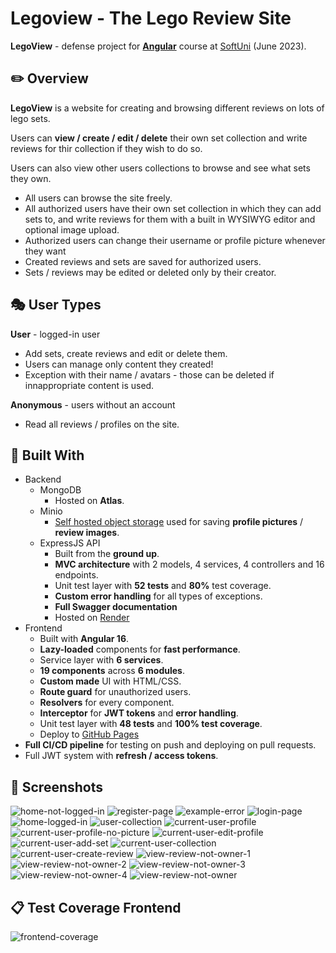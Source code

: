 # Legoview - The Lego Review Site

**LegoView** - defense project for [**Angular**](https://softuni.bg/trainings/4112/angular-june-2023) course at [SoftUni](https://softuni.bg/ 'SoftUni') (June 2023).

## :pencil2: Overview

**LegoView** is a website for creating and browsing different reviews on lots of lego sets.

Users can **view / create / edit / delete** their own set collection and write reviews for thir collection if they wish to do so.

Users can also view other users collections to browse and see what sets they own.

- All users can browse the site freely.
- All authorized users have their own set collection in which they can add sets to, and write reviews for them with a built in WYSIWYG editor and optional image upload.
- Authorized users can change their username or profile picture whenever they want
- Created reviews and sets are saved for authorized users.
- Sets / reviews may be edited or deleted only by their creator.

## :performing_arts: User Types

**User** - logged-in user

- Add sets, create reviews and edit or delete them.
- Users can manage only content they created!
- Exception with their name / avatars - those can be deleted if innappropriate content is used.

**Anonymous** - users without an account

- Read all reviews / profiles on the site.

## :hammer: Built With

- Backend
  - MongoDB
    - Hosted on **Atlas**.
  - Minio
    - [Self hosted object storage](https://minio.vasspass.net) used for saving **profile pictures** / **review images**.
  - ExpressJS API
    - Built from the **ground up**.
    - **MVC architecture** with 2 models, 4 services, 4 controllers and 16 endpoints.
    - Unit test layer with **52 tests** and **80%** test coverage.
    - **Custom error handling** for all types of exceptions.
    - **Full Swagger documentation**
    - Hosted on [Render](https://legoview.api.vasspass.net/)
- Frontend
  - Built with **Angular 16**.
  - **Lazy-loaded** components for **fast performance**.
  - Service layer with **6 services**.
  - **19 components** across **6 modules**.
  - **Custom made** UI with HTML/CSS.
  - **Route guard** for unauthorized users.
  - **Resolvers** for every component.
  - **Interceptor** for **JWT tokens** and **error handling**.
  - Unit test layer with **48 tests** and **100% test coverage**.
  - Deploy to [GitHub Pages](https://legoview.vasspass.net)
- **Full CI/CD pipeline** for testing on push and deploying on pull requests.
- Full JWT system with **refresh / access tokens**.

## :camera_flash: Screenshots
![home-not-logged-in](https://github.com/vassdeniss/Legoview-Angular/assets/72888249/9f621600-054a-4039-8157-6a42af185496)
![register-page](https://github.com/vassdeniss/Legoview-Angular/assets/72888249/f4c30596-4c78-4f3c-9cfb-a2f4f38b7b13)
![example-error](https://github.com/vassdeniss/Legoview-Angular/assets/72888249/727c9c7f-cf71-4b80-a6f1-e069ecc7b56c)
![login-page](https://github.com/vassdeniss/Legoview-Angular/assets/72888249/37cd1d9f-19ba-4573-8ce0-fc7859c4e4ca)
![home-logged-in](https://github.com/vassdeniss/Legoview-Angular/assets/72888249/787ff8fd-8d42-47f3-b5e1-da3da01a89f8)
![user-collection](https://github.com/vassdeniss/Legoview-Angular/assets/72888249/bdcfd934-15e8-45da-afb2-d01a9e1da9a0)
![current-user-profile](https://github.com/vassdeniss/Legoview-Angular/assets/72888249/6d9d4a56-16a0-47a9-b50f-3e67d41df8ec)
![current-user-profile-no-picture](https://github.com/vassdeniss/Legoview-Angular/assets/72888249/2df41768-e7dd-45be-81d3-043eb78b218f)
![current-user-edit-profile](https://github.com/vassdeniss/Legoview-Angular/assets/72888249/844fe461-37b5-4647-9183-0de540d68c1d)
![current-user-add-set](https://github.com/vassdeniss/Legoview-Angular/assets/72888249/7e21502c-3384-4050-b503-f399dc1bea53)
![current-user-collection](https://github.com/vassdeniss/Legoview-Angular/assets/72888249/856f94fd-21d0-4dfa-abf3-ecde71b30afc)
![current-user-create-review](https://github.com/vassdeniss/Legoview-Angular/assets/72888249/a4cfa18c-0fb3-48a0-af6c-97022d61258d)
![view-review-not-owner-1](https://github.com/vassdeniss/Legoview-Angular/assets/72888249/884a1abb-9e0e-4c8c-bf38-3aacf4e56bea)
![view-review-not-owner-2](https://github.com/vassdeniss/Legoview-Angular/assets/72888249/75d0c3d3-78b3-4f74-a111-d82822d087e9)
![view-review-not-owner-3](https://github.com/vassdeniss/Legoview-Angular/assets/72888249/9a2d345d-c0f4-415d-918f-3f9049b72c28)
![view-review-not-owner-4](https://github.com/vassdeniss/Legoview-Angular/assets/72888249/273d47ab-471f-4345-b206-024ffa5d1d61)
![view-review-not-owner](https://github.com/vassdeniss/Legoview-Angular/assets/72888249/f2c34ba2-df4a-4366-aeda-ac7d29863367)

## :clipboard: Test Coverage Frontend
![frontend-coverage](https://github.com/vassdeniss/Legoview-Angular/assets/72888249/f5941a38-a43c-424a-a9c2-47b986588859)


